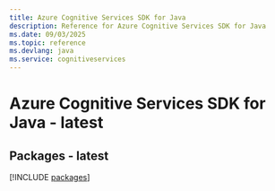 ```yaml
---
title: Azure Cognitive Services SDK for Java
description: Reference for Azure Cognitive Services SDK for Java
ms.date: 09/03/2025
ms.topic: reference
ms.devlang: java
ms.service: cognitiveservices
---
```

# Azure Cognitive Services SDK for Java - latest
## Packages - latest
[!INCLUDE [packages](cognitive-services-index.md)]